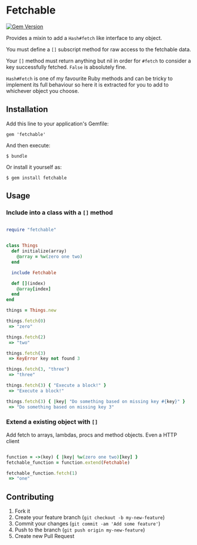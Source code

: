 # Fetchable

[![Gem Version](https://badge.fury.io/rb/keyword_curry.png)](http://badge.fury.io/rb/keyword_curry)

Provides a mixin to add a `Hash#fetch` like interface to any object.

You must define a `[]` subscript method for raw access to the fetchable data.

Your `[]` method must return anything but nil in order for `#fetch` to consider
a key successfully fetched. `False` is absolutely fine.

`Hash#Fetch` is one of my favourite Ruby methods and can be tricky to implement
its full behaviour so here it is extracted for you to add to whichever object
you choose.

## Installation

Add this line to your application's Gemfile:

    gem 'fetchable'

And then execute:

    $ bundle

Or install it yourself as:

    $ gem install fetchable

## Usage

### Include into a class with a `[]` method

```ruby

require "fetchable"


class Things
  def initialize(array)
    @array = %w(zero one two)
  end

  include Fetchable

  def [](index)
    @array[index]
  end
end

things = Things.new

things.fetch(0)
 => "zero"

things.fetch(2)
 => "two"

things.fetch(3)
 => KeyError key not found 3

things.fetch(3, "three")
 => "three"

things.fetch(3) { "Execute a block!" }
 => "Execute a block!"

things.fetch(3) { |key| "Do something based on missing key #{key}" }
 => "Do something based on missing key 3"

```

### Extend a existing object with `[]`

Add fetch to arrays, lambdas, procs and method objects.
Even a HTTP client

```ruby

function = ->(key) { |key| %w(zero one two)[key] }
fetchable_function = function.extend(Fetchable)

fetchable_function.fetch(1)
 => "one"

```

## Contributing

1. Fork it
2. Create your feature branch (`git checkout -b my-new-feature`)
3. Commit your changes (`git commit -am 'Add some feature'`)
4. Push to the branch (`git push origin my-new-feature`)
5. Create new Pull Request
